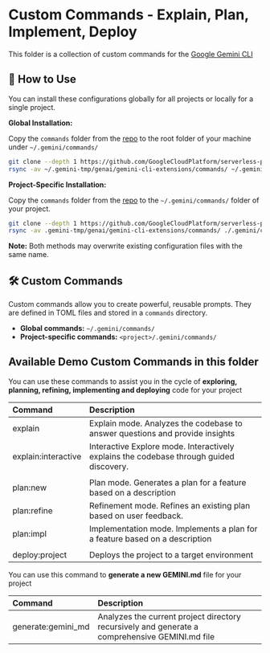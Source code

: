 # Custom Commands - Explain, Plan, Implement, Deploy

This folder is a collection of custom commands for the [Google Gemini CLI](https://github.com/google-gemini/gemini-cli)

## 🚀 How to Use

You can install these configurations globally for all projects or locally for a single project.

**Global Installation:**

Copy the `commands` folder from the [repo](https://github.com/GoogleCloudPlatform/serverless-production-readiness-java-gcp/tree/main/genai/gemini-cli-extensions/commands) to the root folder of your machine under `~/.gemini/commands/`
```bash
git clone --depth 1 https://github.com/GoogleCloudPlatform/serverless-production-readiness-java-gcp.git ~/.gemini-tmp && 
rsync -av ~/.gemini-tmp/genai/gemini-cli-extensions/commands/ ~/.gemini/commands && rm -rf ~/.gemini-tmp
```

**Project-Specific Installation:**

Copy the `commands` folder from the [repo](https://github.com/GoogleCloudPlatform/serverless-production-readiness-java-gcp/tree/main/genai/gemini-cli-extensions/commands) to the `~/.gemini/commands/` folder of your project.
```bash
git clone --depth 1 https://github.com/GoogleCloudPlatform/serverless-production-readiness-java-gcp.git .gemini-tmp && 
rsync -av .gemini-tmp/genai/gemini-cli-extensions/commands/ ./.gemini/commands && rm -rf .gemini-tmp
```

**Note:** Both methods may overwrite existing configuration files with the same name.

## 🛠️ Custom Commands

Custom commands allow you to create powerful, reusable prompts. They are defined in TOML files and stored in a `commands` directory.

-   **Global commands:** `~/.gemini/commands/`
-   **Project-specific commands:** `<project>/.gemini/commands/`

## Available Demo Custom Commands in this folder

You can use these commands to assist you in the cycle of **exploring, planning, refining, implementing and deploying** code for your project

| Command | Description |
| :--- | :--- |
| explain | Explain mode. Analyzes the codebase to answer questions and provide insights |
| explain:interactive | Interactive Explore mode. Interactively explains the codebase through guided discovery.
|  |  
| plan:new | Plan mode. Generates a plan for a feature based on a description
| plan:refine | Refinement mode. Refines an existing plan based on user feedback.
| plan:impl | Implementation mode. Implements a plan for a feature based on a description
|  |  
| deploy:project | Deploys the project to a target environment

You can use this command to **generate a new GEMINI.md** file for your project

| Command | Description |
| :--- | :--- |
| generate:gemini_md | Analyzes the current project directory recursively and generate a comprehensive GEMINI.md file
